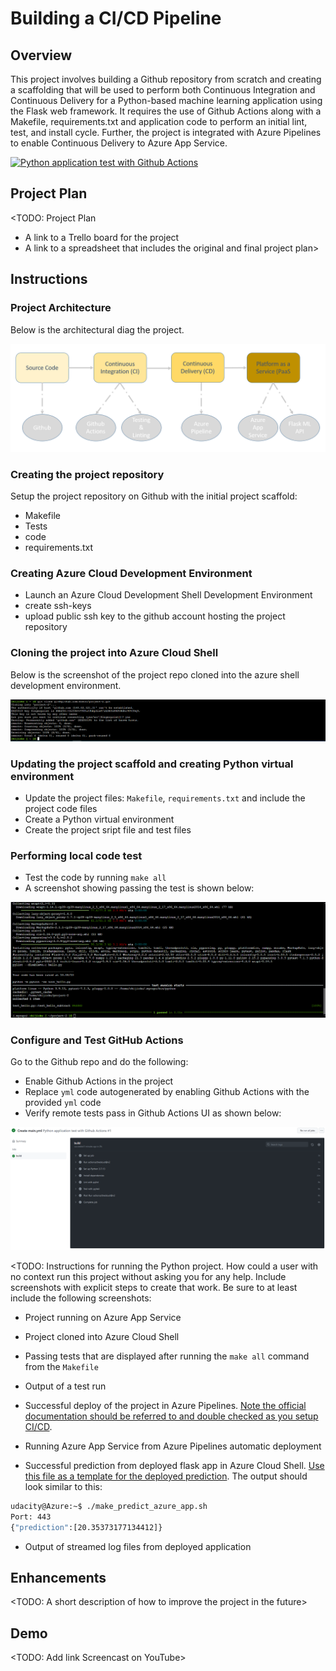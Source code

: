 # Building a CI/CD Pipeline
## Overview
This project involves building a Github repository from scratch and creating a scaffolding that will be used to perform both Continuous Integration and Continuous Delivery for a Python-based machine learning application using the Flask web framework. It requires the use of Github Actions along with a Makefile, requirements.txt and application code to perform an initial lint, test, and install cycle. Further, the project is integrated with Azure Pipelines to enable Continuous Delivery to Azure App Service.

[![Python application test with Github Actions](https://github.com/Ezecc/project-2/actions/workflows/main.yml/badge.svg)](https://github.com/Ezecc/project-2/actions/workflows/main.yml)

## Project Plan
<TODO: Project Plan

* A link to a Trello board for the project
* A link to a spreadsheet that includes the original and final project plan>

## Instructions

### Project Architecture
Below is the architectural diag the project.

![](project-2_screen_captures/Project-2_Architecture.png)
### Creating the project repository
Setup the project repository on Github with the initial project scaffold: 
- Makefile
- Tests
- code
- requirements.txt

### Creating Azure Cloud Development Environment
- Launch an Azure Cloud Development Shell Development Environment
- create ssh-keys
- upload public ssh key to the github account hosting the project repository

### Cloning the project into Azure Cloud Shell
Below is the screenshot of the project repo cloned into the azure shell development environment.

![](project-2_screen_captures/cloning_repo_in_az_shell.png)

### Updating the project scaffold and creating Python virtual environment
- Update the project files: `Makefile`, `requirements.txt` and include the project code files
- Create a Python virtual environment
- Create the project sript file and test files

### Performing local code test
- Test the code by running ```make all```
- A screenshot showing passing the test is shown below:

![](project-2_screen_captures/test_passing.png)

### Configure and Test GitHub Actions
Go to the Github repo and do the following:
- Enable Github Actions in the project
- Replace ```yml``` code autogenerated by enabling Github Actions with the provided ```yml```  code 
- Verify remote tests pass in Github Actions UI
as shown below:

![](project-2_screen_captures/github_action_ppassing2.png)






<TODO:  Instructions for running the Python project.  How could a user with no context run this project without asking you for any help.  Include screenshots with explicit steps to create that work. Be sure to at least include the following screenshots:

* Project running on Azure App Service

* Project cloned into Azure Cloud Shell

* Passing tests that are displayed after running the `make all` command from the `Makefile`

* Output of a test run

* Successful deploy of the project in Azure Pipelines.  [Note the official documentation should be referred to and double checked as you setup CI/CD](https://docs.microsoft.com/en-us/azure/devops/pipelines/ecosystems/python-webapp?view=azure-devops).

* Running Azure App Service from Azure Pipelines automatic deployment

* Successful prediction from deployed flask app in Azure Cloud Shell.  [Use this file as a template for the deployed prediction](https://github.com/udacity/nd082-Azure-Cloud-DevOps-Starter-Code/blob/master/C2-AgileDevelopmentwithAzure/project/starter_files/flask-sklearn/make_predict_azure_app.sh).
The output should look similar to this:

```bash
udacity@Azure:~$ ./make_predict_azure_app.sh
Port: 443
{"prediction":[20.35373177134412]}
```

* Output of streamed log files from deployed application

> 

## Enhancements

<TODO: A short description of how to improve the project in the future>

## Demo 

<TODO: Add link Screencast on YouTube>


